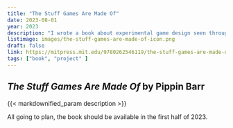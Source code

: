 ```yaml
---
title: "The Stuff Games Are Made Of"
date: 2023-08-01
year: 2023
description: "I wrote a book about experimental game design seen through the perspective of the materials of game creation. There are chapters about everything from computation to user interfaces to time. Check out the [the stuff games are made of](/ideas/the-stuff-games-are-made-of) tag to see the games discussed in the book."
listimage: images/the-stuff-games-are-made-of-icon.png
draft: false
link: https://mitpress.mit.edu/9780262546119/the-stuff-games-are-made-of/
tags: ["book", "project" ]
---
```


## *The Stuff Games Are Made Of* by Pippin Barr

{{< markdownified_param description >}}

All going to plan, the book should be available in the first half of 2023.
